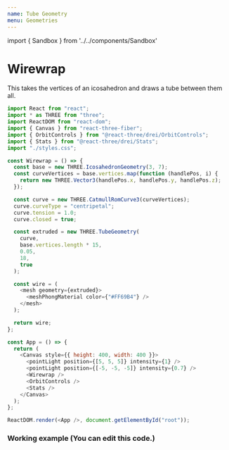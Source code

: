 ```yaml
---
name: Tube Geometry
menu: Geometries
---
```


import { Sandbox } from '../../components/Sandbox'

# Wirewrap

This takes the vertices of an icosahedron and draws a tube between them all.

```js
import React from "react";
import * as THREE from "three";
import ReactDOM from "react-dom";
import { Canvas } from "react-three-fiber";
import { OrbitControls } from "@react-three/drei/OrbitControls";
import { Stats } from "@react-three/drei/Stats";
import "./styles.css";

const Wirewrap = () => {
  const base = new THREE.IcosahedronGeometry(3, 7);
  const curveVertices = base.vertices.map(function (handlePos, i) {
    return new THREE.Vector3(handlePos.x, handlePos.y, handlePos.z);
  });

  const curve = new THREE.CatmullRomCurve3(curveVertices);
  curve.curveType = "centripetal";
  curve.tension = 1.0;
  curve.closed = true;

  const extruded = new THREE.TubeGeometry(
    curve,
    base.vertices.length * 15,
    0.05,
    18,
    true
  );

  const wire = (
    <mesh geometry={extruded}>
      <meshPhongMaterial color={"#FF69B4"} />
    </mesh>
  );

  return wire;
};

const App = () => {
  return (
    <Canvas style={{ height: 400, width: 400 }}>
      <pointLight position={[5, 5, 5]} intensity={1} />
      <pointLight position={[-5, -5, -5]} intensity={0.7} />
      <Wirewrap />
      <OrbitControls />
      <Stats />
    </Canvas>
  );
};

ReactDOM.render(<App />, document.getElementById("root"));

```

### Working example (You can edit this code.)

<Sandbox url="wirewrap-re2g2" />

